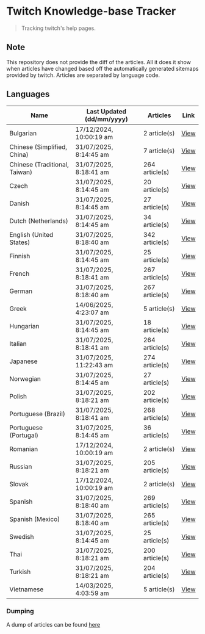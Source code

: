 # Twitch Knowledge-base Tracker
> Tracking twitch's help pages. 

## Note
This repository does not provide the diff of the articles. All it does it show when articles have changed based
off the automatically generated sitemaps provided by twitch. Articles are separated by language code.

## Languages

| Name                          | Last Updated (dd/mm/yyyy) | Articles       | Link                   |
|-------------------------------|---------------------------|----------------|------------------------|
| Bulgarian                     | 17/12/2024, 10:00:19 am   | 2 article(s)   | [View](docs/bg.md)     |
| Chinese (Simplified, China)   | 31/07/2025, 8:14:45 am    | 7 article(s)   | [View](docs/zh_CN.md)  |
| Chinese (Traditional, Taiwan) | 31/07/2025, 8:18:41 am    | 264 article(s) | [View](docs/zh_TW.md)  |
| Czech                         | 31/07/2025, 8:14:45 am    | 20 article(s)  | [View](docs/cs.md)     |
| Danish                        | 31/07/2025, 8:14:45 am    | 27 article(s)  | [View](docs/da.md)     |
| Dutch (Netherlands)           | 31/07/2025, 8:14:45 am    | 34 article(s)  | [View](docs/nl_NL.md)  |
| English (United States)       | 31/07/2025, 8:18:40 am    | 342 article(s) | [View](docs/en_US.md)  |
| Finnish                       | 31/07/2025, 8:14:45 am    | 25 article(s)  | [View](docs/fi.md)     |
| French                        | 31/07/2025, 8:18:41 am    | 267 article(s) | [View](docs/fr.md)     |
| German                        | 31/07/2025, 8:18:40 am    | 267 article(s) | [View](docs/de.md)     |
| Greek                         | 14/06/2025, 4:23:07 am    | 5 article(s)   | [View](docs/el.md)     |
| Hungarian                     | 31/07/2025, 8:14:45 am    | 18 article(s)  | [View](docs/hu.md)     |
| Italian                       | 31/07/2025, 8:18:41 am    | 264 article(s) | [View](docs/it.md)     |
| Japanese                      | 31/07/2025, 11:22:43 am   | 274 article(s) | [View](docs/ja.md)     |
| Norwegian                     | 31/07/2025, 8:14:45 am    | 27 article(s)  | [View](docs/no.md)     |
| Polish                        | 31/07/2025, 8:18:21 am    | 202 article(s) | [View](docs/pl.md)     |
| Portuguese (Brazil)           | 31/07/2025, 8:18:41 am    | 268 article(s) | [View](docs/pt_BR.md)  |
| Portuguese (Portugal)         | 31/07/2025, 8:14:45 am    | 36 article(s)  | [View](docs/pt_PT.md)  |
| Romanian                      | 17/12/2024, 10:00:19 am   | 2 article(s)   | [View](docs/ro.md)     |
| Russian                       | 31/07/2025, 8:18:21 am    | 205 article(s) | [View](docs/ru.md)     |
| Slovak                        | 17/12/2024, 10:00:19 am   | 2 article(s)   | [View](docs/sk.md)     |
| Spanish                       | 31/07/2025, 8:18:40 am    | 269 article(s) | [View](docs/es.md)     |
| Spanish (Mexico)              | 31/07/2025, 8:18:40 am    | 265 article(s) | [View](docs/es_MX.md)  |
| Swedish                       | 31/07/2025, 8:14:45 am    | 25 article(s)  | [View](docs/sv.md)     |
| Thai                          | 31/07/2025, 8:18:21 am    | 200 article(s) | [View](docs/th.md)     |
| Turkish                       | 31/07/2025, 8:18:21 am    | 204 article(s) | [View](docs/tr.md)     |
| Vietnamese                    | 14/03/2025, 4:03:59 am    | 5 article(s)   | [View](docs/vi.md)     |

### Dumping
A dump of articles can be found [here](docs/RAW.md)